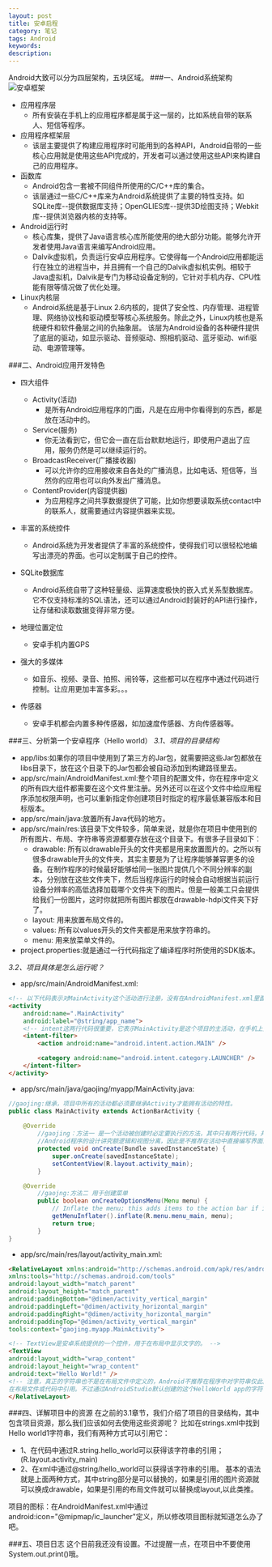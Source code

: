```yaml
---
layout: post
title: 安卓启程
category: 笔记
tags: Android
keywords: 
description: 
---
```



Android大致可以分为四层架构，五块区域。
###一、Android系统架构
![安卓框架](/_posts/img/Android_layout.jpg)

- 应用程序层
    - 所有安装在手机上的应用程序都是属于这一层的，比如系统自带的联系人、短信等程序。
- 应用程序框架层
	- 该层主要提供了构建应用程序时可能用到的各种API，Android自带的一些核心应用就是使用这些API完成的，开发者可以通过使用这些API来构建自己的应用程序。
- 函数库
    - Android包含一套被不同组件所使用的C/C++库的集合。
    - 该层通过一些C/C++库来为Android系统提供了主要的特性支持。如SQLite库--提供数据库支持；OpenGLIES库--提供3D绘图支持；Webkit库--提供浏览器内核的支持等。
- Android运行时
    - 核心库集，提供了Java语言核心库所能使用的绝大部分功能。能够允许开发者使用Java语言来编写Android应用。
    - Dalvik虚拟机，负责运行安卓应用程序。它使得每一个Android应用都能运行在独立的进程当中，并且拥有一个自己的Dalvik虚拟机实例。相较于Java虚拟机，Dalvik是专门为移动设备定制的，它针对手机内存、CPU性能有限等情况做了优化处理。
- Linux内核层
    - Android系统是基于Linux 2.6内核的，提供了安全性、内存管理、进程管理、网络协议栈和驱动模型等核心系统服务。除此之外，Linux内核也是系统硬件和软件叠层之间的仇抽象层。
    该层为Android设备的各种硬件提供了底层的驱动，如显示驱动、音频驱动、照相机驱动、蓝牙驱动、wifi驱动、电源管理等。


###二、Android应用开发特色
- 四大组件
    - Activity(活动)
        - 是所有Android应用程序的门面，凡是在应用中你看得到的东西，都是放在活动中的。
    - Service(服务)
        - 你无法看到它，但它会一直在后台默默地运行，即使用户退出了应用，服务仍然是可以继续运行的。
    - BroadcastReceiver(广播接收器)
        - 可以允许你的应用接收来自各处的广播消息，比如电话、短信等，当然你的应用也可以向外发出广播消息。
    - ContentProvider(内容提供器)
        - 为应用程序之间共享数据提供了可能，比如你想要读取系统contact中的联系人，就需要通过内容提供器来实现。
 
- 丰富的系统控件
    - Android系统为开发者提供了丰富的系统控件，使得我们可以很轻松地编写出漂亮的界面。也可以定制属于自己的控件。

- SQLite数据库
    - Android系统自带了这种轻量级、运算速度极快的嵌入式关系型数据库。它不仅支持标准的SQL语法，还可以通过Android封装好的API进行操作，让存储和读取数据变得非常方便。
    
- 地理位置定位
    - 安卓手机内置GPS

- 强大的多媒体
    - 如音乐、视频、录音、拍照、闹铃等，这些都可以在程序中通过代码进行控制。让应用更加丰富多彩。。。

- 传感器
    - 安卓手机都会内置多种传感器，如加速度传感器、方向传感器等。


###三、分析第一个安卓程序（Hello world）
*3.1、项目的目录结构*
- app/libs:如果你的项目中使用到了第三方的Jar包，就需要把这些Jar包都放在libs目录下，放在这个目录下的Jar包都会被自动添加到构建路径里去。
- app/src/main/AndroidManifest.xml:整个项目的配置文件，你在程序中定义的所有四大组件都需要在这个文件里注册。另外还可以在这个文件中给应用程序添加权限声明，也可以重新指定你创建项目时指定的程序最低兼容版本和目标版本。
- app/src/main/java:放置所有Java代码的地方。
- app/src/main/res:该目录下文件较多，简单来说，就是你在项目中使用到的所有图片、布局、字符串等资源都要存放在这个目录下。有很多子目录如下：
    - drawable: 所有以drawable开头的文件夹都是用来放置图片的。之所以有很多drawable开头的文件夹，其实主要是为了让程序能够兼容更多的设备。在制作程序的时候最好能够给同一张图片提供几个不同分辨率的副本，分别放在这些文件夹下，然后当程序运行的时候会自动根据当前运行设备分辨率的高低选择加载哪个文件夹下的图片。但是一般美工只会提供给我们一份图片，这时你就把所有图片都放在drawable-hdpi文件夹下好了。
    - layout: 用来放置布局文件的。
    - values: 所有以values开头的文件夹都是用来放字符串的。
    - menu: 用来放菜单文件的。
- project.properties:就是通过一行代码指定了编译程序时所使用的SDK版本。


*3.2、项目具体是怎么运行呢？*
- app/src/main/AndroidManifest.xml:
```html
<!-- 以下代码表示对MainActivity这个活动进行注册，没有在AndroidManifest.xml里面注册的活动是不能使用的 -->
<activity
    android:name=".MainActivity"
    android:label="@string/app_name">
    <!-- intent这两行代码很重要，它表示MainActivity是这个项目的主活动，在手机上点击应用图标，首先启动的就是这个活动 -->
    <intent-filter>
        <action android:name="android.intent.action.MAIN" />

        <category android:name="android.intent.category.LAUNCHER" />
    </intent-filter>
</activity>
```
- app/src/main/java/gaojing/myapp/MainActivity.java:
```java
//gaojing:继承，项目中所有的活动都必须要继承Activity才能拥有活动的特性。
public class MainActivity extends ActionBarActivity {
    
    @Override
        //gaojing：方法一 是一个活动被创建时必定要执行的方法，其中只有两行代码，并且没有Hello world！字样，那么Hell world在哪里定义呢？
        //Android程序的设计讲究额逻辑和视图分离，因此是不推荐在活动中直接编写界面的，更加通用的一种作法是，在布局文件中编写界面，然后在活动中引入进来。
        protected void onCreate(Bundle savedInstanceState) {
            super.onCreate(savedInstanceState);
            setContentView(R.layout.activity_main);
        }

    @Override
        //gaojng:方法二 用于创建菜单
        public boolean onCreateOptionsMenu(Menu menu) {
            // Inflate the menu; this adds items to the action bar if it is present.
            getMenuInflater().inflate(R.menu.menu_main, menu);
            return true;
        }
}
```
- app/src/main/res/layout/activity_main.xml:
```html
<RelativeLayout xmlns:android="http://schemas.android.com/apk/res/android"
xmlns:tools="http://schemas.android.com/tools"
android:layout_width="match_parent"
android:layout_height="match_parent"
android:paddingBottom="@dimen/activity_vertical_margin"
android:paddingLeft="@dimen/activity_horizontal_margin"
android:paddingRight="@dimen/activity_horizontal_margin"
android:paddingTop="@dimen/activity_vertical_margin"
tools:context="gaojing.myapp.MainActivity">

<!-- TextView是安卓系统提供的一个控件，用于在布局中显示文字的。 -->
<TextView
android:layout_width="wrap_content"
android:layout_height="wrap_content"
android:text="Hello World!" />
<!-- 注意，真正的字符串也不是在布局文件中定义的，Android不推荐在程序中对字符串仅此能够硬编码，更好的作法一般是把字符串定义在/res/value/strings.xml里面，然后可以
在布局文件或代码中引用。不过通过AndroidStudio默认创建的这个HelloWorld app的字符串是直接定义在这里的。 -->
</RelativeLayout>
```

###四、详解项目中的资源
在之前的3.1章节，我们介绍了项目的目录结构，其中包含项目资源，那么我们应该如何去使用这些资源呢？
比如在strings.xml中找到Hello world1字符串，我们有两种方式可以引用它：
- 1、在代码中通过R.string.hello_world可以获得该字符串的引用；(R.layout.activity_main)
- 2、在xml中通过@string/hello_world可以获得该字符串的引用。
基本的语法就是上面两种方式，其中string部分是可以替换的，如果是引用的图片资源就可以换成drawable，如果是引用的布局文件就可以替换成layout,以此类推。

项目的图标：在AndroidManifest.xml中通过android:icon="@mipmap/ic_launcher"定义，所以修改项目图标就知道怎么办了吧。


###五、项目日志
这个目前我还没有设置。不过提醒一点，在项目中不要使用System.out.print()哦。

























